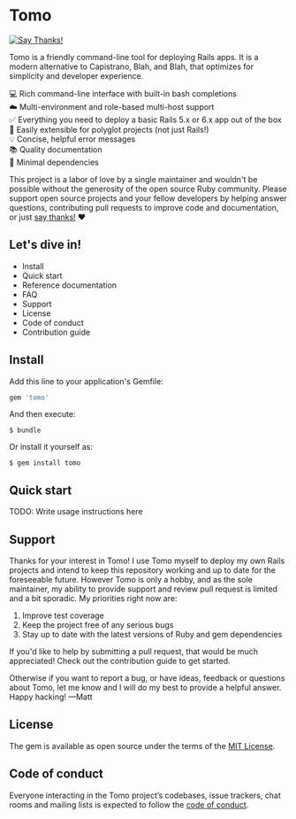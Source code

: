 # Tomo

[![Say Thanks!](https://img.shields.io/badge/Say%20Thanks-!-1EAEDB.svg)](https://saythanks.io/to/mattbrictson)

Tomo is a friendly command-line tool for deploying Rails apps. It is a modern alternative to Capistrano, Blah, and Blah, that optimizes for simplicity and developer experience.

💻 Rich command-line interface with built-in bash completions<br/>
☁️ Multi-environment and role-based multi-host support<br/>
✅ Everything you need to deploy a basic Rails 5.x or 6.x app out of the box<br/>
🔌 Easily extensible for polyglot projects (not just Rails!)<br/>
💡 Concise, helpful error messages<br/>
📚 Quality documentation<br/>
🔬 Minimal dependencies<br/>

This project is a labor of love by a single maintainer and wouldn't be possible without the generosity of the open source Ruby community. Please support open source projects and your fellow developers by helping answer questions, contributing pull requests to improve code and documentation, or just [say thanks!](https://saythanks.io/to/mattbrictson) ❤️

## Let's dive in!

- Install
- Quick start
- Reference documentation
- FAQ
- Support
- License
- Code of conduct
- Contribution guide

## Install

Add this line to your application's Gemfile:

```ruby
gem 'tomo'
```

And then execute:

    $ bundle

Or install it yourself as:

    $ gem install tomo

## Quick start

TODO: Write usage instructions here

## Support

Thanks for your interest in Tomo! I use Tomo myself to deploy my own Rails projects and intend to keep this repository working and up to date for the foreseeable future. However Tomo is only a hobby, and as the sole maintainer, my ability to provide support and review pull request is limited and a bit sporadic. My priorities right now are:

1. Improve test coverage
2. Keep the project free of any serious bugs
3. Stay up to date with the latest versions of Ruby and gem dependencies

If you'd like to help by submitting a pull request, that would be much appreciated! Check out the contribution guide to get started.

Otherwise if you want to report a bug, or have ideas, feedback or questions about Tomo, let me know and I will do my best to provide a helpful answer. Happy hacking! —Matt

## License

The gem is available as open source under the terms of the [MIT License](https://opensource.org/licenses/MIT).

## Code of conduct

Everyone interacting in the Tomo project’s codebases, issue trackers, chat rooms and mailing lists is expected to follow the [code of conduct](https://github.com/mattbrictson/tomo/blob/master/CODE_OF_CONDUCT.md).
